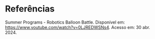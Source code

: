 # Referências

Summer Programs - Robotics Balloon Battle. Disponível em: https://www.youtube.com/watch?v=0LJREDWSNs4. Acesso em: 30 abr. 2024.

